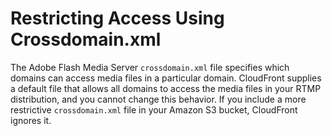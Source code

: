 # Restricting Access Using Crossdomain\.xml<a name="Streaming_CrossDomain"></a>

The Adobe Flash Media Server `crossdomain.xml` file specifies which domains can access media files in a particular domain\. CloudFront supplies a default file that allows all domains to access the media files in your RTMP distribution, and you cannot change this behavior\. If you include a more restrictive `crossdomain.xml` file in your Amazon S3 bucket, CloudFront ignores it\.